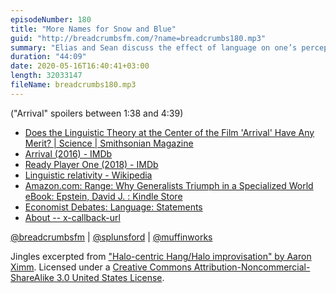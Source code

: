 ```yaml
---
episodeNumber: 180
title: "More Names for Snow and Blue"
guid: "http://breadcrumbsfm.com/?name=breadcrumbs180.mp3"
summary: "Elias and Sean discuss the effect of language on one’s perception of reality."
duration: "44:09"
date: 2020-05-16T16:40:41+03:00
length: 32033147
fileName: breadcrumbs180.mp3
---
```

("Arrival" spoilers between 1:38 and 4:39)

- [Does the Linguistic Theory at the Center of the Film 'Arrival' Have Any Merit? | Science | Smithsonian Magazine](https://www.smithsonianmag.com/science-nature/does-century-old-linguistic-hypothesis-center-film-arrival-have-any-merit-180961284/)
- [Arrival (2016) - IMDb](https://www.imdb.com/title/tt2543164/)
- [Ready Player One (2018) - IMDb](https://www.imdb.com/title/tt1677720/)
- [Linguistic relativity - Wikipedia](https://en.wikipedia.org/wiki/Linguistic_relativity)
- [Amazon.com: Range: Why Generalists Triumph in a Specialized World eBook: Epstein, David J. : Kindle Store](http://www.amazon.com/dp/B07H1ZYWTM/?tag=breadcrumbsfm-20)
- [Economist Debates: Language: Statements](https://web.archive.org/web/20120214200410/http://www.economist.com/debate/days/view/626)
- [About -- x-callback-url](http://x-callback-url.com/about/)

[@breadcrumbsfm](https://twitter.com/breadcrumbsfm) | [@splunsford](https://twitter.com/splunsford) | [@muffinworks](https://twitter.com/muffinworks)

Jingles excerpted from ["Halo-centric Hang/Halo improvisation" by Aaron Ximm](http://freemusicarchive.org/music/aaron_ximm/handpans_and_the_hang/). Licensed under a [Creative Commons Attribution-Noncommercial-ShareAlike 3.0 United States License](http://creativecommons.org/licenses/by-nc-sa/3.0/us/).
